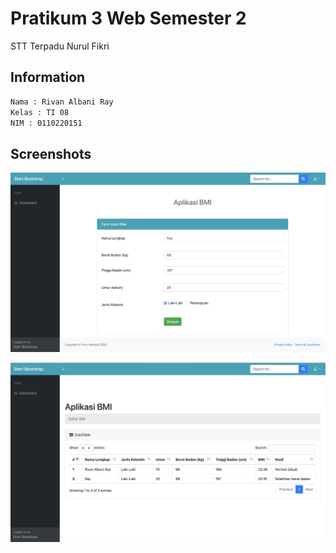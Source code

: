 # Pratikum 3 Web Semester 2

STT Terpadu Nurul Fikri

## Information

```bash
Nama : Rivan Albani Ray
Kelas : TI 08
NIM : 0110220151
```

## Screenshots

![picture](ss/1.png)

![picture](ss/2.png)
